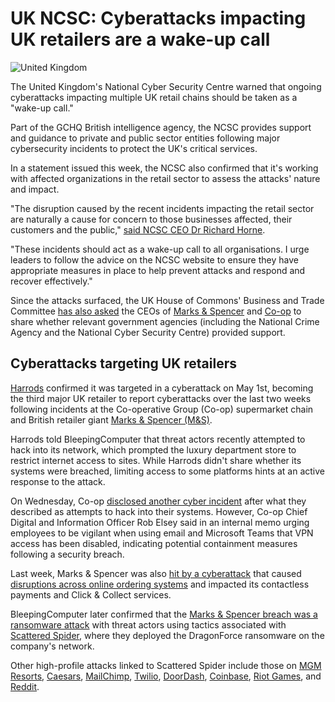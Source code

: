 # UK NCSC: Cyberattacks impacting UK retailers are a wake-up call

![United Kingdom](https://www.bleepstatic.com/content/hl-images/2025/03/20/UK.jpg)

The United Kingdom's National Cyber Security Centre warned that ongoing cyberattacks impacting multiple UK retail chains should be taken as a "wake-up call."

Part of the GCHQ British intelligence agency, the NCSC provides support and guidance to private and public sector entities following major cybersecurity incidents to protect the UK's critical services.

In a statement issued this week, the NCSC also confirmed that it's working with affected organizations in the retail sector to assess the attacks' nature and impact.

"The disruption caused by the recent incidents impacting the retail sector are naturally a cause for concern to those businesses affected, their customers and the public," [said NCSC CEO Dr Richard Horne](https://www.ncsc.gov.uk/news/retailers-incident).

"These incidents should act as a wake-up call to all organisations. I urge leaders to follow the advice on the NCSC website to ensure they have appropriate measures in place to help prevent attacks and respond and recover effectively."

Since the attacks surfaced, the UK House of Commons' Business and Trade Committee [has also asked](https://x.com/CommonsBTC/status/1918000775604719704) the CEOs of [Marks & Spencer](https://committees.parliament.uk/publications/47710/documents/249299/default/) and [Co-op](https://committees.parliament.uk/publications/47711/documents/249305/default/) to share whether relevant government agencies (including the National Crime Agency and the National Cyber Security Centre) provided support.

## Cyberattacks targeting UK retailers

[Harrods](https://www.bleepingcomputer.com/news/security/harrods-the-next-uk-retailer-targeted-in-a-cyberattack/) confirmed it was targeted in a cyberattack on May 1st, becoming the third major UK retailer to report cyberattacks over the last two weeks following incidents at the Co-operative Group (Co-op) supermarket chain and British retailer giant [Marks & Spencer (M&S)](https://www.bleepingcomputer.com/news/security/marks-and-spencer-pauses-online-orders-after-cyberattack/).

Harrods told BleepingComputer that threat actors recently attempted to hack into its network, which prompted the luxury department store to restrict internet access to sites. While Harrods didn't share whether its systems were breached, limiting access to some platforms hints at an active response to the attack.

On Wednesday, Co-op [disclosed another cyber incident](https://www.bleepingcomputer.com/news/security/uk-retailer-co-op-shuts-down-some-it-systems-after-hack-attempt/) after what they described as attempts to hack into their systems. However, Co-op Chief Digital and Information Officer Rob Elsey said in an internal memo urging employees to be vigilant when using email and Microsoft Teams that VPN access has been disabled, indicating potential containment measures following a security breach.

Last week, Marks & Spencer was also [hit by a cyberattack](https://www.bleepingcomputer.com/news/security/marks-and-spencer-confirms-a-cyberattack-as-customers-face-delayed-orders/) that caused [disruptions across online ordering systems](https://www.bleepingcomputer.com/news/security/marks-and-spencer-pauses-online-orders-after-cyberattack/) and impacted its contactless payments and Click & Collect services.

BleepingComputer later confirmed that the [Marks & Spencer breach was a ransomware attack](https://www.bleepingcomputer.com/news/security/marks-and-spencer-breach-linked-to-scattered-spider-ransomware-attack/) with threat actors using tactics associated with [Scattered Spider](https://www.bleepingcomputer.com/tag/Scattered-Spider/), where they deployed the DragonForce ransomware on the company's network.

Other high-profile attacks linked to Scattered Spider include those on [MGM Resorts](https://www.bleepingcomputer.com/tag/mgm-resorts/), [Caesars](https://www.bleepingcomputer.com/news/security/caesars-entertainment-confirms-ransom-payment-customer-data-theft/), [MailChimp](https://www.bleepingcomputer.com/news/security/mailchimp-discloses-new-breach-after-employees-got-hacked/), [Twilio](https://www.bleepingcomputer.com/news/security/twilio-hackers-hit-over-130-orgs-in-massive-okta-phishing-attack/), [DoorDash](https://www.bleepingcomputer.com/news/security/doordash-discloses-new-data-breach-tied-to-twilio-hackers/), [Coinbase](https://www.bleepingcomputer.com/news/security/coinbase-cyberattack-targeted-employees-with-fake-sms-alert/), [Riot Games](https://www.bleepingcomputer.com/news/security/riot-games-receives-ransom-demand-from-hackers-refuses-to-pay/), and [Reddit](https://www.bleepingcomputer.com/news/security/reddit-hackers-threaten-to-leak-data-stolen-in-february-breach/).